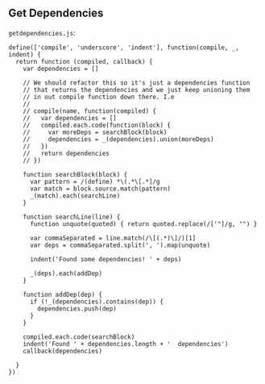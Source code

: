 Get Dependencies
----------------

`getdependencies.js`:

    define(['compile', 'underscore', 'indent'], function(compile, _, indent) {
      return function (compiled, callback) {
        var dependencies = []

        // We should refactor this so it's just a dependencies function
        // that returns the dependencies and we just keep unioning them
        // in out compile function down there. I.e
        // 
        // compile(name, function(compiled) {
        //   var dependencies = []
        //   compiled.each.code(function(block) { 
        //     var moreDeps = searchBlock(block)
        //     dependencies = _(dependencies).union(moreDeps)
        //   })
        //   return dependencies
        // })

        function searchBlock(block) {
          var pattern = /(define) *\(.*\[.*]/g
          var match = block.source.match(pattern)
          _(match).each(searchLine)
        }

        function searchLine(line) {
          function unquote(quoted) { return quoted.replace(/['"]/g, "") }

          var commaSeparated = line.match(/\[(.*)\]/)[1]
          var deps = commaSeparated.split(', ').map(unquote)

          indent('Found some dependencies! ' + deps)

          _(deps).each(addDep)
        }

        function addDep(dep) {
          if (!_(dependencies).contains(dep)) {
            dependencies.push(dep)
          }
        }

        compiled.each.code(searchBlock)
        indent('Found ' + dependencies.length + '  dependencies')
        callback(dependencies)

      }
    })
